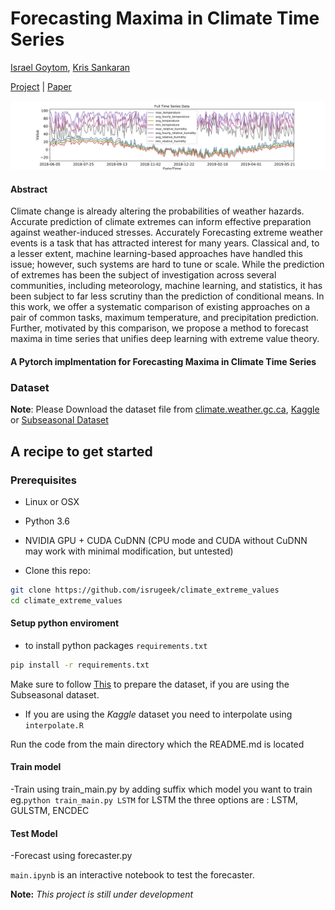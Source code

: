 
# Forecasting Maxima in Climate Time Series
 [Israel Goytom](http://isrugeek.github.io), [Kris Sankaran](http://krisrs1128.github.io/personal-site)

 
[Project](https://github.com/isrugeek/climate_extreme_values) | [Paper](.)


<!-- ![alt results gulstm ](git_figures/gtvspr.png) -->

![alt data from a](git_figures/full_mult.png)

#### Abstract
Climate change is already altering the probabilities of weather hazards. Accurate prediction of climate extremes can inform effective preparation against weather-induced stresses. Accurately Forecasting extreme weather events is a task that has attracted interest for many years. Classical and, to a lesser extent, machine learning-based approaches have handled this issue; however, such systems are hard to tune or scale. While the prediction of extremes has been the subject of investigation across several communities, including meteorology, machine learning, and statistics, it has been subject to far less scrutiny than the prediction of conditional means. In this work, we offer a systematic comparison of existing approaches on a pair of common tasks, maximum temperature, and precipitation prediction. Further, motivated by this comparison, we propose a method to forecast maxima in time series that unifies deep learning with extreme value theory.

#### A Pytorch implmentation for Forecasting Maxima in Climate Time Series
<!-- Hyperparameters 


|   `batch_size` \ `param_2`|**a**| **b**| **c**|
| ----------- |:------:| -----:|  -----:|
| **a** | - | - | -|
| **b** | - | - | - | -->

### Dataset
**Note**: Please Download the dataset file from [climate.weather.gc.ca](climate.weather.gc.ca), [Kaggle](https://kaggle.com/c/short-term-load-forecasting-challenge/data) or 
          [Subseasonal Dataset](https://dataverse.harvard.edu/dataset.xhtml?persistentId=doi:10.7910/DVN/IHBANG)



## A recipe to get started

### Prerequisites
- Linux or OSX
- Python 3.6
- NVIDIA GPU + CUDA CuDNN (CPU mode and CUDA without CuDNN may work with minimal modification, but untested)

- Clone this repo:
```bash
git clone https://github.com/isrugeek/climate_extreme_values
cd climate_extreme_values
```


#### Setup python enviroment 
- to install python packages `requirements.txt`

```bash
pip install -r requirements.txt
```


Make sure to follow [This](https://github.com/paulo-o/forecast_rodeo)  to prepare the dataset, if you are using the Subseasonal dataset.

- If you are using the *Kaggle* dataset you need to interpolate using `interpolate.R`

Run the code from the main directory which the README.md is located

#### Train model

-Train using train_main.py by adding suffix which model you want to train eg.`python train_main.py LSTM` for LSTM the three options are : LSTM, GULSTM, ENCDEC

#### Test Model
-Forecast using forecaster.py 

`main.ipynb` is an interactive notebook to test the forecaster.


 **Note:** *This project is still under development*

 <!-- ## Citation

```
@article{extreme2019,
  title={Forecasting Maxima in Climate Time Series},
  author={Israel Goytom, Kris Sankaran,},
  journal={github},
  year={2019}
}
``` -->
